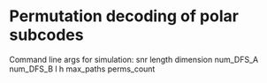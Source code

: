 # Permutation decoding of polar subcodes

Command line args for simulation:
snr length dimension num_DFS_A num_DFS_B l h max_paths perms_count
